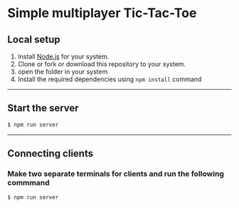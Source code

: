 # Simple multiplayer Tic-Tac-Toe

## Local setup

1. Install [Node.js](https://nodejs.org/en/download/) for your system.
2. Clone or fork or download this repository to your system.
3. open the folder in your system
4. Install the required dependencies using `npm install` command

---

## Start the server

```bash
$ npm run server
```

---

## Connecting clients

### Make two separate terminals for clients and run the following commmand

```bash
$ npm run server
```
